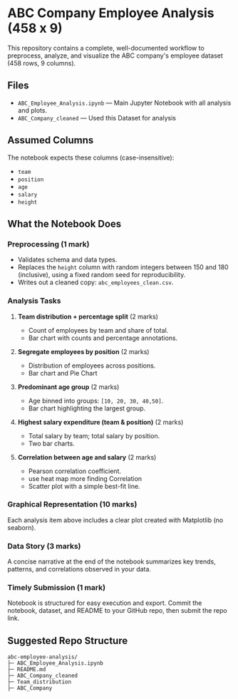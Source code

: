 # ABC Company Employee Analysis (458 x 9)

This repository contains a complete, well-documented workflow to preprocess, analyze, and visualize the ABC company's employee dataset (458 rows, 9 columns).

## Files
- `ABC_Employee_Analysis.ipynb` — Main Jupyter Notebook with all analysis and plots.
- `ABC_Company_cleaned` — Used this Dataset for analysis

## Assumed Columns
The notebook expects these columns (case-insensitive):
- `team`
- `position`
- `age`
- `salary`
- `height`
  
## What the Notebook Does
### Preprocessing (1 mark)
- Validates schema and data types.
- Replaces the `height` column with random integers between 150 and 180 (inclusive), using a fixed random seed for reproducibility.
- Writes out a cleaned copy: `abc_employees_clean.csv`.

### Analysis Tasks
1. **Team distribution + percentage split** (2 marks)  
   - Count of employees by team and share of total.
   - Bar chart with counts and percentage annotations.

2. **Segregate employees by position** (2 marks)  
   - Distribution of employees across positions.
   - Bar chart and Pie Chart

3. **Predominant age group** (2 marks)  
   - Age binned into groups: `[10, 20, 30, 40,50]`.
   - Bar chart highlighting the largest group.

4. **Highest salary expenditure (team & position)** (2 marks)  
   - Total salary by team; total salary by position.
   - Two bar charts.

5. **Correlation between age and salary** (2 marks)  
   - Pearson correlation coefficient.
   - use heat map more finding Correlation 
   - Scatter plot with a simple best-fit line.

### Graphical Representation (10 marks)
Each analysis item above includes a clear plot created with Matplotlib (no seaborn).

### Data Story (3 marks)
A concise narrative at the end of the notebook summarizes key trends, patterns, and correlations observed in your data.

### Timely Submission (1 mark)
Notebook is structured for easy execution and export. Commit the notebook, dataset, and README to your GitHub repo, then submit the repo link.

## Suggested Repo Structure
```
abc-employee-analysis/
├─ ABC_Employee_Analysis.ipynb
├─ README.md
├─ ABC_Company_cleaned
├─ Team_distribution
├─ ABC_Company
```
